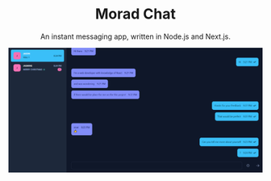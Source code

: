 

<div align="center">

# Morad Chat
An instant messaging app, written in Node.js and Next.js.

![screenshot](screenshot.png "screenshot")
</div>
